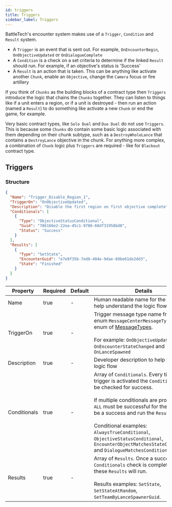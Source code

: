```yaml
---
id: triggers
title: Triggers
sidebar_label: Triggers
---
```


BattleTech's encounter system makes use of a `Trigger`, `Condition` and `Result` system.

- A `Trigger` is an event that is sent out. For example, `OnEncounterBegin`, `OnObjectiveUpdated` or `OnDialogueComplete`
- A `Condition` is a check on a set criteria to determine if the linked `Result` should run. For example, if an objective's status is 'Success'
- A `Result` is an action that is taken. This can be anything like activate another `Chunk`, enable an `Objective`, change the `Camera` focus or fire artillery

If you think of `Chunks` as the building blocks of a contract type then `Triggers` introduce the logic that chains the `Chunks` together. They can listen to things like if a unit enters a region, or if a unit is destroyed - then run an action (named a `Result`) to do something like activate a new `Chunk` or end the game, for example.

Very basic contract types, like `Solo Duel` and `Duo Duel` do not use `Triggers`. This is because some `Chunks` do contain some basic logic associated with them depending on their chunk subtype, such as a `DestroyWholeLance` that contains a `DestroyLance` objective in the chunk. For anything more complex, a combination of `Chunk` logic plus `Triggers` are required - like for `Blackout` contract type.

## Triggers

### Structure

```json
{
  "Name": "Trigger_Disable_Region_1",
  "TriggerOn": "OnObjectiveUpdated",
  "Description": "Disable the first region on first objective complete",
  "Conditionals": [
    {
      "Type": "ObjectiveStatusConditional",
      "Guid": "786166e2-22ea-45c1-9786-68df31958bd8",
      "Status": "Success"
    }
  ],
  "Results": [
    {
      "Type": "SetState",
      "EncounterGuid": "e7e9f35b-7ed8-404e-9dae-69be61de2dd3",
      "State": "Finished"
    }
  ]
}
```

| Property     | Required | Default | Details                                                                                                                                                                                                                                                                                                                                                                                                                       |
| ------------ | -------- | ------- | ----------------------------------------------------------------------------------------------------------------------------------------------------------------------------------------------------------------------------------------------------------------------------------------------------------------------------------------------------------------------------------------------------------------------------- |
| Name         | true     | -       | Human readable name for the modder to help understand the logic flow                                                                                                                                                                                                                                                                                                                                                          |
| TriggerOn    | true     | -       | Trigger message type name from BT enum `MessageCenterMessageType` or MC enum of [MessageTypes](https://github.com/CWolfs/MissionControl/blob/master/src/Core/EncounterMessages/MessageTypes.cs). <br /><br />For example: `OnObjectiveUpdated`, `OnEncounterStateChanged` and `OnLanceSpawned`                                                                                                                                |
| Description  | true     | -       | Developer description to help follow the logic flow                                                                                                                                                                                                                                                                                                                                                                           |
| Conditionals | true     | -       | Array of `Conditionals`. Every time the trigger is activated the `Conditionals` will be checked for success. <br /><br />If multiple conditionals are provided then `ALL` must be successful for the trigger to be a success and run the `Results` action. <br /><br />Conditional examples: `AlwaysTrueConditional`, `ObjectiveStatusConditional`, `EncounterObjectMatchesStateConditional` and `DialogueMatchesConditional` |
| Results      | true     | -       | Array of `Results`. Once a succesful `Conditionals` check is completed then these `Results` will run.<br /><br />Results examples: `SetState`, `SetStateAtRandom`, `SetTeamByLanceSpawnerGuid`.                                                                                                                                                                                                                               |

